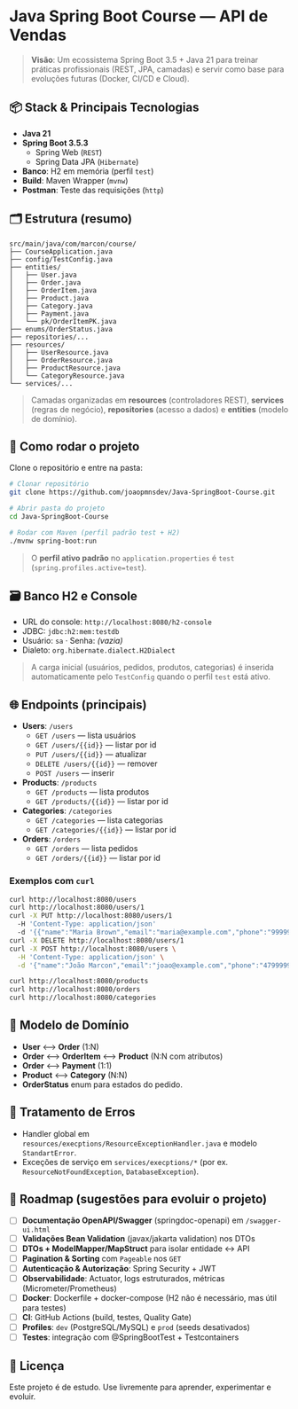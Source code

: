 # Java Spring Boot Course — API de Vendas

> **Visão**: Um ecossistema Spring Boot 3.5 + Java 21 para treinar práticas profissionais (REST, JPA, camadas) e servir como base para evoluções futuras (Docker, CI/CD e Cloud).

## 📦 Stack & Principais Tecnologias
- **Java 21**
- **Spring Boot 3.5.3**
  - Spring Web (`REST`)
  - Spring Data JPA (`Hibernate`)
- **Banco**: H2 em memória (perfil `test`)
- **Build**: Maven Wrapper (`mvnw`)
- **Postman**: Teste das requisições (`http`)

## 🗂️ Estrutura (resumo)
```
src/main/java/com/marcon/course/
├── CourseApplication.java
├── config/TestConfig.java
├── entities/
│   ├── User.java
│   ├── Order.java
│   ├── OrderItem.java
│   ├── Product.java
│   ├── Category.java
│   ├── Payment.java
│   └── pk/OrderItemPK.java
├── enums/OrderStatus.java
├── repositories/...
├── resources/
│   ├── UserResource.java
│   ├── OrderResource.java
│   ├── ProductResource.java
│   └── CategoryResource.java
└── services/...
```
> Camadas organizadas em **resources** (controladores REST), **services** (regras de negócio), **repositories** (acesso a dados) e **entities** (modelo de domínio).

## 🚀 Como rodar o projeto

Clone o repositório e entre na pasta:

```bash
# Clonar repositório
git clone https://github.com/joaopmnsdev/Java-SpringBoot-Course.git

# Abrir pasta do projeto
cd Java-SpringBoot-Course

# Rodar com Maven (perfil padrão test + H2)
./mvnw spring-boot:run
```
> O **perfil ativo padrão** no `application.properties` é `test` (`spring.profiles.active=test`).

## 🗃️ Banco H2 e Console
- URL do console: `http://localhost:8080/h2-console`
- JDBC: `jdbc:h2:mem:testdb`  
- Usuário: `sa` · Senha: *(vazia)*  
- Dialeto: `org.hibernate.dialect.H2Dialect`  
> A carga inicial (usuários, pedidos, produtos, categorias) é inserida automaticamente pelo `TestConfig` quando o perfil `test` está ativo.

## 🌐 Endpoints (principais)
- **Users**: `/users`
  - `GET /users` — lista usuários
  - `GET /users/{{id}}` — listar por id
  - `PUT /users/{{id}}` — atualizar
  - `DELETE /users/{{id}}` — remover
  - `POST /users` — inserir
- **Products**: `/products`
  - `GET /products` — lista produtos
  - `GET /products/{{id}}` — listar por id
- **Categories**: `/categories`
  - `GET /categories` — lista categorias
  - `GET /categories/{{id}}` — listar por id
- **Orders**: `/orders`
  - `GET /orders` — lista pedidos
  - `GET /orders/{{id}}` — listar por id

### Exemplos com `curl`
```bash
curl http://localhost:8080/users
curl http://localhost:8080/users/1
curl -X PUT http://localhost:8080/users/1
  -H 'Content-Type: application/json'
  -d '{{"name":"Maria Brown","email":"maria@example.com","phone":"999999999","password":"123456"}}'
curl -X DELETE http://localhost:8080/users/1
curl -X POST http://localhost:8080/users \
  -H 'Content-Type: application/json' \
  -d '{"name":"João Marcon","email":"joao@example.com","phone":"47999999999","password":"123456"}'

curl http://localhost:8080/products
curl http://localhost:8080/orders
curl http://localhost:8080/categories
```

## 🧱 Modelo de Domínio
- **User** ⟷ **Order** (1:N)  
- **Order** ⟷ **OrderItem** ⟷ **Product** (N:N com atributos)  
- **Order** ⟷ **Payment** (1:1)  
- **Product** ⟷ **Category** (N:N)  
- **OrderStatus** enum para estados do pedido.

## 🔐 Tratamento de Erros
- Handler global em `resources/execptions/ResourceExceptionHandler.java` e modelo `StandartError`.
- Exceções de serviço em `services/execptions/*` (por ex. `ResourceNotFoundException`, `DatabaseException`).

## 🧭 Roadmap (sugestões para evoluir o projeto)
- [ ] **Documentação OpenAPI/Swagger** (springdoc-openapi) em `/swagger-ui.html`
- [ ] **Validações Bean Validation** (javax/jakarta validation) nos DTOs
- [ ] **DTOs + ModelMapper/MapStruct** para isolar entidade ↔ API
- [ ] **Pagination & Sorting** com `Pageable` nos `GET`
- [ ] **Autenticação & Autorização**: Spring Security + JWT
- [ ] **Observabilidade**: Actuator, logs estruturados, métricas (Micrometer/Prometheus)
- [ ] **Docker**: Dockerfile + docker-compose (H2 não é necessário, mas útil para testes)
- [ ] **CI**: GitHub Actions (build, testes, Quality Gate)
- [ ] **Profiles**: `dev` (PostgreSQL/MySQL) e `prod` (seeds desativados)
- [ ] **Testes**: integração com @SpringBootTest + Testcontainers

## 📝 Licença
Este projeto é de estudo. Use livremente para aprender, experimentar e evoluir.

